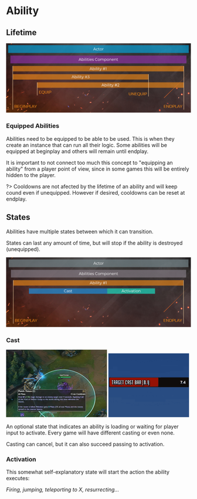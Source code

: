 # Ability

## Lifetime

![Lifetime](img/lifetime.png)

### Equipped Abilities

Abilities need to be equipped to be able to be used. This is when they create an instance that can run all their logic. Some abilities will be equipped at beginplay and others will remain until endplay.

It is important to not connect too much this concept to "equipping an ability" from a player point of view, since in some games this will be entirely hidden to the player.

?> Cooldowns are not afected by the lifetime of an ability and will keep cound even if unequipped. However if desired, cooldowns can be reset at endplay.

## States

Abilities have multiple states between which it can transition.

States can last any amount of time, but will stop if the ability is destroyed (unequipped).

![states](img/states.png)

### Cast

![Cast Example #1](img/cast-lol.png) ![Cast Example #2](img/cast-wow.png)

An optional state that indicates an ability is loading or waiting for player input to activate. Every game will have different casting or even none. 

Casting can cancel, but it can also succeed passing to activation.

### Activation

This somewhat self-explanatory state will start the action the ability executes:

*Firing, jumping, teleporting to X, resurrecting...*